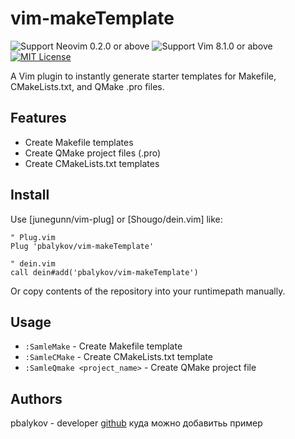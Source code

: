 # vim-makeTemplate
  
![Support Neovim 0.2.0 or above](https://img.shields.io/badge/support-Neovim%200.2.0%20or%20above-bluegreen.svg?style=flat-square)
![Support Vim 8.1.0 or above](https://img.shields.io/badge/support-Vim%208.0.0027%20or%20above-darkgreen.svg?style=flat-square)
[![MIT License](https://img.shields.io/badge/license-MIT-blue.svg?style=flat-square)](LICENSE)
  
A Vim plugin to instantly generate starter templates for Makefile, CMakeLists.txt, and QMake .pro files.  
  
## Features
 
- Create Makefile templates
- Create QMake project files (.pro)
- Create CMakeLists.txt templates

## Install
 
Use [junegunn/vim-plug] or [Shougo/dein.vim] like:
 
```vim
" Plug.vim
Plug 'pbalykov/vim-makeTemplate'
 
" dein.vim
call dein#add('pbalykov/vim-makeTemplate')
```
 
Or copy contents of the repository into your runtimepath manually.

## Usage

- `:SamleMake` - Create Makefile template
- `:SamleCMake` - Create CMakeLists.txt template
- `:SamleQmake <project_name>` - Create QMake project file

## Authors
pbalykov - developer [github](https://github.com/pbalykov) куда можно добавитьь пример
